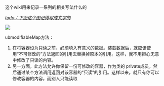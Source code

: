这个wiki用来记录一系列的相关写法什么的

<u>*todo：下面这个图记得写成文字的*</u>

![](E:\_data\博文临时库\博文中的图片\collections实用方法.png)



ubmodifiableMap方法：

1. 在将容器设为只读之前，必须填入有意义的数据。装载数据后，就应该使用“不可修改的”方法返回的引用去替换掉原本的引用。这样，就不用担心无意中修改了只读的内容。
2. 另一方面，此方法允许你保留一份可修改的容器，作为类的 private成员，然后通过某个方法调用返回对该容器的“只读”的引用。这样以来，就只有你可以修改容器的内容，而别人只能读取